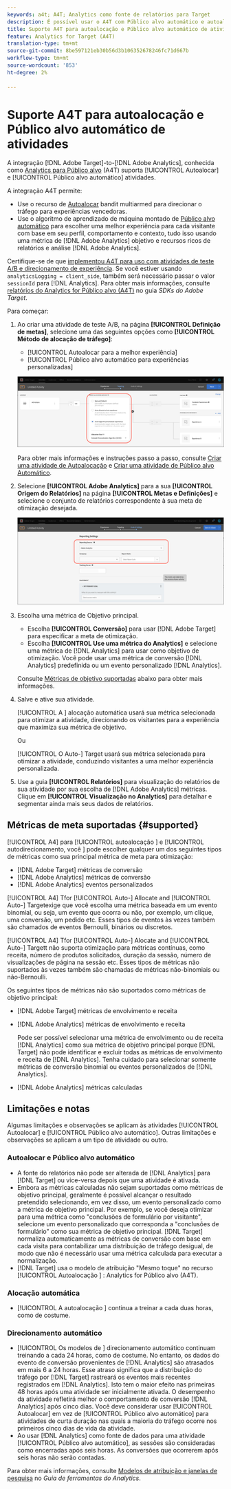 ```yaml
---
keywords: a4t; A4T; Analytics como fonte de relatórios para Target
description: É possível usar o A4T com Público alvo automático e autoalocação de atividades?
title: Suporte A4T para autoalocação e Público alvo automático de atividades
feature: Analytics for Target (A4T)
translation-type: tm+mt
source-git-commit: 8be597121eb30b56d3b106352678246fc71d667b
workflow-type: tm+mt
source-wordcount: '853'
ht-degree: 2%

---
```



# Suporte A4T para autoalocação e Público alvo automático de atividades

A integração [!DNL Adobe Target]-to-[!DNL Adobe Analytics], conhecida como [Analytics para Público alvo](/help/c-integrating-target-with-mac/a4t/a4t.md) (A4T) suporta [!UICONTROL Autoalocar] e [!UICONTROL Público alvo automático] atividades.

A integração A4T permite:

* Use o recurso de [Autoalocar](/help/c-activities/automated-traffic-allocation/automated-traffic-allocation.md) bandit multiarmed para direcionar o tráfego para experiências vencedoras.
* Use o algoritmo de aprendizado de máquina montado de [Público alvo automático](/help/c-activities/auto-target/auto-target-to-optimize.md) para escolher uma melhor experiência para cada visitante com base em seu perfil, comportamento e contexto, tudo isso usando uma métrica de [!DNL Adobe Analytics] objetivo e recursos ricos de relatórios e análise [!DNL Adobe Analytics].

Certifique-se de que [implementou A4T para uso com atividades de teste A/B e direcionamento de experiência](/help/c-integrating-target-with-mac/a4t/a4timplementation.md). Se você estiver usando `analyticsLogging = client_side`, também será necessário passar o valor `sessionId` para [!DNL Analytics]. Para obter mais informações, consulte [relatórios do Analytics for Público alvo (A4T)](https://adobetarget-sdks.gitbook.io/docs/integration-with-experience-cloud/analytics-for-target-a4t-reporting) no guia *SDKs do Adobe Target*.

Para começar:

1. Ao criar uma atividade de teste A/B, na página **[!UICONTROL Definição de metas]**, selecione uma das seguintes opções como **[!UICONTROL Método de alocação de tráfego]**:

   * [!UICONTROL Autoalocar para a melhor experiência]
   * [!UICONTROL Público alvo automático para experiências personalizadas]

   ![Opções de métodos de alocação de tráfego: Manual, Autoalocação e Público alvo automático](/help/c-integrating-target-with-mac/a4t/assets/traffic-allocation-methods.png)

   Para obter mais informações e instruções passo a passo, consulte [Criar uma atividade de Autoalocação](/help/c-activities/automated-traffic-allocation/create-auto-allocate-activity.md) e [Criar uma atividade de Público alvo Automático](/help/c-activities/auto-target/create-auto-target.md).

1. Selecione **[!UICONTROL Adobe Analytics]** para a sua **[!UICONTROL Origem do Relatórios]** na página **[!UICONTROL Metas e Definições]** e selecione o conjunto de relatórios correspondente à sua meta de otimização desejada.

   ![seção Origem do relatórios na página Metas e configurações](/help/c-integrating-target-with-mac/a4t/assets/a4t-select.png)

1. Escolha uma métrica de Objetivo principal.

   * Escolha **[!UICONTROL Conversão]** para usar [!DNL Adobe Target] para especificar a meta de otimização.
   * Escolha **[!UICONTROL Use uma métrica do Analytics]** e selecione uma métrica de [!DNL Analytics] para usar como objetivo de otimização. Você pode usar uma métrica de conversão [!DNL Analytics] predefinida ou um evento personalizado [!DNL Analytics].

   Consulte [Métricas de objetivo suportadas](#supported) abaixo para obter mais informações.

1. Salve e ative sua atividade.

   [!UICONTROL A ] alocação automática usará sua métrica selecionada para otimizar a atividade, direcionando os visitantes para a experiência que maximiza sua métrica de objetivo.

   Ou

   [!UICONTROL O Auto-] Target usará sua métrica selecionada para otimizar a atividade, conduzindo visitantes a uma melhor experiência personalizada.

1. Use a guia **[!UICONTROL Relatórios]** para visualização do relatórios de sua atividade por sua escolha de [!DNL Adobe Analytics] métricas. Clique em **[!UICONTROL Visualização no Analytics]** para detalhar e segmentar ainda mais seus dados de relatórios.

## Métricas de meta suportadas {#supported}

[!UICONTROL A4] para  [!UICONTROL autoalocação ] e  [!UICONTROL autodirecionamento, você ] pode escolher qualquer um dos seguintes tipos de métricas como sua principal métrica de meta para otimização:

* [!DNL Adobe Target] métricas de conversão
* [!DNL Adobe Analytics] métricas de conversão
* [!DNL Adobe Analytics] eventos personalizados

[!UICONTROL A4] Tfor  [!UICONTROL Auto-] Allocate and  [!UICONTROL Auto-] Targetexige que você escolha uma métrica baseada em um evento binomial, ou seja, um evento que ocorra ou não, por exemplo, um clique, uma conversão, um pedido etc. Esses tipos de eventos às vezes também são chamados de eventos Bernoulli, binários ou discretos.

[!UICONTROL A4] Tfor  [!UICONTROL Auto-] Alocate and  [!UICONTROL Auto-] Targett não suporta otimização para métricas contínuas, como receita, número de produtos solicitados, duração da sessão, número de visualizações de página na sessão etc. Esses tipos de métricas não suportados às vezes também são chamadas de métricas não-binomiais ou não-Bernoulli.

Os seguintes tipos de métricas não são suportados como métricas de objetivo principal:

* [!DNL Adobe Target] métricas de envolvimento e receita
* [!DNL Adobe Analytics] métricas de envolvimento e receita

   Pode ser possível selecionar uma métrica de envolvimento ou de receita [!DNL Analytics] como sua métrica de objetivo principal porque [!DNL Target] não pode identificar e excluir todas as métricas de envolvimento e receita de [!DNL Analytics]. Tenha cuidado para selecionar somente métricas de conversão binomial ou eventos personalizados de [!DNL Analytics].

* [!DNL Adobe Analytics] métricas calculadas

## Limitações e notas

Algumas limitações e observações se aplicam às atividades [!UICONTROL Autoalocar] e [!UICONTROL Público alvo automático]. Outras limitações e observações se aplicam a um tipo de atividade ou outro.

### Autoalocar e Público alvo automático

* A fonte do relatórios não pode ser alterada de [!DNL Analytics] para [!DNL Target] ou vice-versa depois que uma atividade é ativada.
* Embora as métricas calculadas não sejam suportadas como métricas de objetivo principal, geralmente é possível alcançar o resultado pretendido selecionando, em vez disso, um evento personalizado como a métrica de objetivo principal. Por exemplo, se você deseja otimizar para uma métrica como &quot;conclusões de formulário por visitante&quot;, selecione um evento personalizado que corresponda a &quot;conclusões de formulário&quot; como sua métrica de objetivo principal. [!DNL Target] normaliza automaticamente as métricas de conversão com base em cada visita para contabilizar uma distribuição de tráfego desigual, de modo que não é necessário usar uma métrica calculada para executar a normalização.
* [!DNL Target] usa o modelo de atribuição &quot;Mesmo toque&quot; no recurso  [!UICONTROL Autoalocação ] : Analytics for Público alvo (A4T).

### Alocação automática

* [!UICONTROL A autoalocação ] continua a treinar a cada duas horas, como de costume.

### Direcionamento automático

* [!UICONTROL Os modelos de ] direcionamento automático continuam treinando a cada 24 horas, como de costume. No entanto, os dados do evento de conversão provenientes de [!DNL Analytics] são atrasados em mais 6 a 24 horas. Esse atraso significa que a distribuição do tráfego por [!DNL Target] rastreará os eventos mais recentes registrados em [!DNL Analytics]. Isto tem o maior efeito nas primeiras 48 horas após uma atividade ser inicialmente ativada. O desempenho da atividade refletirá melhor o comportamento de conversão [!DNL Analytics] após cinco dias. Você deve considerar usar [!UICONTROL Autoalocar] em vez de [!UICONTROL Público alvo automático] para atividades de curta duração nas quais a maioria do tráfego ocorre nos primeiros cinco dias de vida da atividade.
* Ao usar [!DNL Analytics] como fonte de dados para uma atividade [!UICONTROL Público alvo automático], as sessões são consideradas como encerradas após seis horas. As conversões que ocorrerem após seis horas não serão contadas.

Para obter mais informações, consulte [Modelos de atribuição e janelas de pesquisa](https://experienceleague.adobe.com/docs/analytics/analyze/analysis-workspace/attribution/models.html) no *Guia de ferramentas do Analytics*.

